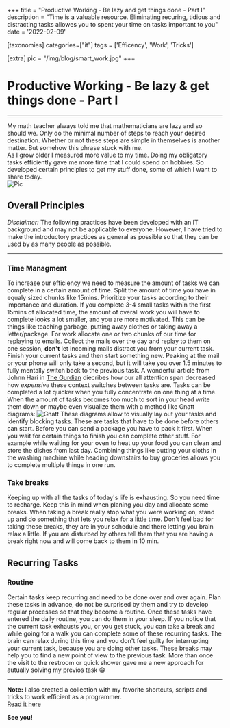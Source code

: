 +++
title = "Productive Working - Be lazy and get things done - Part I"
description = "Time is a valuable resource. Eliminating recuring, tidious and distracting tasks allowes you to spent your time on tasks important to you"
date = '2022-02-09'

[taxonomies]
categories=["it"]
tags = ['Efficency', 'Work', 'Tricks']

[extra]
pic = "/img/blog/smart_work.jpg"
+++

# Productive Working - Be lazy & get things done - Part I
---
My math teacher always told me that mathematicians are lazy and so should we. Only do the minimal number of steps to reach your desired destination. Whether or not these steps are simple in themselves is another matter. But somehow this phrase stuck with me.  
As I grow older I measured more value to my time. Doing my obligatory tasks efficiently gave me more time that I could spend on hobbies. So developed certain principles to get my stuff done, some of which I want to share today.   
![Pic](/img/blog/efficient.jpg)
## Overall Principles
*Disclaimer:* The following practices have been developed with an IT background and may not be applicable to everyone. However, I have tried to make the introductory practices as general as possible so that they can be used by as many people as possible.  

---
### Time Managment
To increase our efficiency we need to measure the amount of tasks we can complete in a certain amount of time. Split the amount of time you have in equaly sized chunks like 15mins. Prioritize your tasks according to their importance and duration. If you complete 3-4 small tasks within the first 15mins of allocated time, the amount of overall work you will have to complete looks a lot smaller, and you are more motivated. This can be things like teaching garbage, putting away clothes or taking away a letter/package. For work allocate one or two chunks of our time for replaying to emails. Collect the mails over the day and replay to them on one session, **don't** let incoming mails distract you from your current task. Finish your current tasks and then start something new. Peaking at the mail or your phone will only take a second, but it will take you over 1.5 minutes to fully mentally switch back to the previous task. A wonderful article from Johnn Hari in [The Gurdian](https://www.theguardian.com/science/2022/jan/02/attention-span-focus-screens-apps-smartphones-social-media) diecribes how our all attention span decreased how *expensive* these context switches between tasks are. Tasks can be completed a lot quicker when you fully concentrate on one thing at a time.    
When the amount of tasks becomes too much to sort in your head write them down or maybe even visualize them with a method like Gnatt diagrams:
![Gnatt](/img/blog/gnatt.png)
These diagrams allow to visually lay out your tasks and identify blocking tasks. These are tasks that have to be done before others can start. Before you can send a package you have to pack it first. When you wait for certain things to finish you can complete other stuff. For example while waiting for your oven to heat up your food you can clean and store the dishes from last day. Combining things like putting your cloths in the washing machine while heading downstairs to buy groceries allows you to complete multiple things in one run.    

### Take breaks
Keeping up with all the tasks of today's life is exhausting. So you need time to recharge. Keep this in mind when planing you day and allocate some breaks. When taking a break really stop what you were working on, stand up and do something that lets you relax for a little time. Don't feel bad for taking these breaks, they are in your schedule and there letting you brain relax a little. If you are disturbed by others tell them that you are having a break right now and will come back to them in 10 min.  

## Recurring Tasks
### Routine
Certain tasks keep recurring and need to be done over and over again. Plan these tasks in advance, do not be surprised by them and try to develop regular processes so that they become a routine. Once these tasks have entered the daily routine, you can do them in your sleep. If you notice that the current task exhausts you, or you get stuck, you can take a break and while going for a walk you can complete some of these recurring tasks. The brain can relax during this time and you don't feel guilty for interrupting your current task, because you are doing other tasks. These breaks may help you to find a new point of view to the previous task. More than once the visit to the restroom or quick shower gave me a new approach for autually solving my previos task 😁  

---
**Note:** I also created a collection with my favorite shortcuts, scripts and tricks to work efficient as a programmer.  
[Read it here](/articles/2022-02-working-effectively-2)

**See you!**

